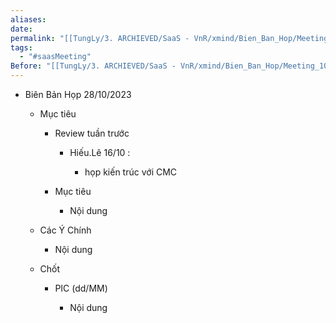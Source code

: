 ```yaml
---
aliases: 
date: 
permalink: "[[TungLy/3. ARCHIEVED/SaaS - VnR/xmind/Bien_Ban_Hop/Meeting_00]]"
tags:
  - "#saasMeeting"
Before: "[[TungLy/3. ARCHIEVED/SaaS - VnR/xmind/Bien_Ban_Hop/Meeting_1021]]"
---
```

- Biên Bản Họp 28/10/2023
    
    - Mục tiêu
        
        - Review tuần trước
            
            - Hiếu.Lê 16/10 :
                
                - họp kiến trúc với CMC
                    
        - Mục tiêu
            
            - Nội dung
                
    - Các Ý Chính
        
        - Nội dung
            
    - Chốt
        
        - PIC (dd/MM)
            
            - Nội dung